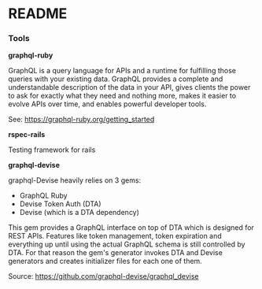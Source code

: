 # README

### Tools

**graphql-ruby**

GraphQL is a query language for APIs and a runtime for fulfilling those queries with your existing data. GraphQL provides a complete and understandable description of the data in your API, gives clients the power to ask for exactly what they need and nothing more, makes it easier to evolve APIs over time, and enables powerful developer tools.

See: https://graphql-ruby.org/getting_started

**rspec-rails** 

Testing framework for rails

**graphql-devise**

graphql-Devise heavily relies on 3 gems:

- GraphQL Ruby
- Devise Token Auth (DTA)
- Devise (which is a DTA dependency)

This gem provides a GraphQL interface on top of DTA which is designed for REST APIs. Features like token management, token expiration and everything up until using the actual GraphQL schema is still controlled by DTA. For that reason the gem's generator invokes DTA and Devise generators and creates initializer files for each one of them.

Source: https://github.com/graphql-devise/graphql_devise